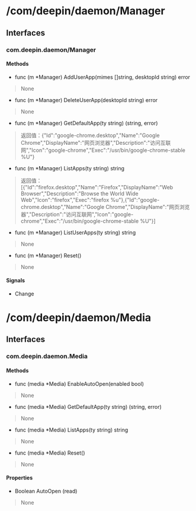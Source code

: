 # /com/deepin/daemon/Manager
## Interfaces
### com.deepin.daemon/Manager
#### Methods

- func (m *Manager) AddUserApp(mimes []string, desktopId string) error
> None

- func (m *Manager) DeleteUserApp(desktopId string) error
> None

- func (m *Manager) GetDefaultApp(ty string) (string, error)
> 返回值：{"Id":"google-chrome.desktop","Name":"Google Chrome","DisplayName":"网页浏览器","Description":"访问互联网","Icon":"google-chrome","Exec":"/usr/bin/google-chrome-stable %U"}

- func (m *Manager) ListApps(ty string) string
> 返回值：[{"Id":"firefox.desktop","Name":"Firefox","DisplayName":"Web Browser","Description":"Browse the World Wide Web","Icon":"firefox","Exec":"firefox %u"},{"Id":"google-chrome.desktop","Name":"Google Chrome","DisplayName":"网页浏览器","Description":"访问互联网","Icon":"google-chrome","Exec":"/usr/bin/google-chrome-stable %U"}]

- func (m *Manager) ListUserApps(ty string) string
> None

- func (m *Manager) Reset()
> None

#### Signals

- Change



# /com/deepin/daemon/Media
## Interfaces
### com.deepin.daemon.Media
#### Methods

- func (media *Media) EnableAutoOpen(enabled bool)
> None

- func (media *Media) GetDefaultApp(ty string) (string, error)
> None

- func (media *Media) ListApps(ty string) string
> None

- func (media *Media) Reset()
> None

#### Properties

- Boolean AutoOpen (read)
> None

